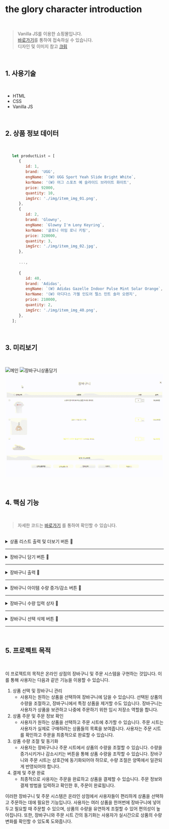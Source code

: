 # the glory character introduction

<br>

> Vanilla JS를 이용한 쇼핑몰입니다.  
> [바로가기](https://chugyeong.github.io/toy-project/shopping-basket/)를 통하여 접속하실 수 있습니다.  
> 디자인 및 이미지 참고 [크림](https://kream.co.kr/search)

<br>

## 1. 사용기술

<br>

-  HTML
-  CSS
-  Vanilla JS

<br>

## 2. 상품 정보 데이터

<br>

```js
   let productList = [
      {
         id: 1,
         brand: 'UGG',
         engName: `(W) UGG Sport Yeah Slide Bright White`,
         korName: '(W) 어그 스포츠 예 슬라이드 브라이트 화이트',
         price: 92000,
         quantity: 10,
         imgSrc: './img/item_img_01.png',
      },
      {
         id: 2,
         brand: 'Glowny',
         engName: `Glowny I'm Lony Keyring`,
         korName: '글로니 아임 로니 키링',
         price: 320000,
         quantity: 3,
         imgSrc: './img/item_img_02.jpg',
      },

      ...,

      {
         id: 40,
         brand: 'Adidas',
         engName: `(W) Adidas Gazelle Indoor Pulse Mint Solar Orange`,
         korName: '(W) 아디다스 가젤 인도어 펄스 민트 솔라 오렌지',
         price: 210000,
         quantity: 2,
         imgSrc: './img/item_img_40.png',
      },
   ];

```

<br>

## 3. 미리보기

<br>

![메인](./md_images/index.gif)
![장바구니상품담기](./md_images/addbasket.gif)
![장바구니선택](./md_images/basketcheck.gif)

<br>

## 4. 핵심 기능

<br>

> 자세한 코드는 [바로가기](https://github.com/ChuGyeong/toy-project/blob/main/shopping-basket/js/main.js) 를 통하여 확인할 수 있습니다.

<br>

<details>
<summary>상품 리스트 출력 및 더보기 버튼 &#128204;</summary>
<div markdown="1">

<br>

```js

//상품 리스트 출력
let moreCnt = 8;

const makeProductList = () => {
   itemListBox.innerHTML = '';
   for (let i = 0; i < moreCnt; i++) {
      itemList = document.createElement('li');
      itemImg = document.createElement('img');
      itemTitle = document.createElement('div');
      itemBrand = document.createElement('p');

      if (productList[i].quantity === 0) {
         itemQuantity.innerHTML = `<span>sold out<span>`;
         itemImg.style.opacity = '0.3';
         itemPrice.textContent = '-';
      } else {
         itemQuantity.innerHTML = `남은 수량: <span>${productList[i].quantity}</span>`;
         itemImg.style.opacity = '1';
         itemPrice.textContent = `${productList[i].price.toLocaleString()}원`;
      }
      btnWish = document.createElement('button');
      btnWish.textContent = '장바구니 담기';

      ...

      itemImg = getAll('.con-box .item-list li img');
      itemQuantity = getAll('.con-box .item-list li .item-quantity');
      itemPrice = getAll('.con-box .item-list li .item-price');
   }
   btnWishMake();
   if (moreCnt >= productList.length) {
      moreBtn.style.display = 'none';
   }
};

//더보기 버튼
moreBtn.addEventListener('click', e => {
   moreCnt += 8;
   makeProductList();
});
```

-  상품 목록을 생성하는 코드입니다.
-  주어진 productList 배열에 있는 상품 정보를 기반으로 상품 목록을 생성하고 HTML에 추가합니다.
-  상품의 수량이 0인 경우에는 "sold out" 메시지와 함께 품절 처리됩니다.
-  초반 상품 목록 출력은 moreCnt 만큼 실행하며 더보기 버튼 클릭 시 moreCnt 변수를 8 증가시키고 makeProductList() 함수를 호출합니다.

</div>
</details>

---

<details>
<summary>장바구니 담기 버튼 &#128204;</summary>
<div markdown="1">

<br>

```js
// 장바구니 담기 버튼
const btnWishMake = () => {
   btnWish.forEach((btnWish, idx) => {
      btnWish.addEventListener('click', e => {
         if (productList[idx].quantity > 0) {
            popup.classList.add('on');
            body.style.overflow = 'hidden';
            let isInBasket = false,
               currentNum = -1;

            basketList.forEach((basketItem, idx) => {
               if (basketItem.id === Number(e.currentTarget.parentElement.dataset.id)) {
                  isInBasket = true;
                  currentNum = idx;
               }
            });
            //장바구니 리스트에 동일한 제품이 있다면 수량 증가
            if (isInBasket) {
               basketList[currentNum].quantity += 1;
               //없다면 배열에 추가
            } else {
               basketList.push({
                  id: productList[idx].id,
                  name: productList[idx].korName,
                  price: productList[idx].price,
                  imgSrc: productList[idx].imgSrc,
                  quantity: 1,
               });
            }
            //상품 리스트 수량 변경
            productList[idx].quantity = productList[idx].quantity - 1;
            if (productList[idx].quantity === 0) {
               itemQuantity[idx].innerHTML = `<span>sold out<span>`;
               itemImg[idx].style.opacity = '0.3';
               itemPrice[idx].textContent = '-';
            } else {
               itemQuantity[idx].innerHTML = `남은 수량: <span>${productList[idx].quantity}</span>`;
               itemImg[idx].style.opacity = '1';
               itemPrice[idx].textContent = `${productList[idx].price.toLocaleString()}원`;
            }
            makeBasketList();
            basketWishNum();
         }
      });
   });
};
```

-  장바구니 담기 버튼 클릭시 상품의 수량이 0보다 큰지 확인합니다.
-  팝업 창에 'on' 클래스를 추가하고, body 요소의 overflow 스타일을 'hidden'으로 설정하여 스크롤을 막습니다.
-  장바구니 목록(basketList)에서 동일한 제품이 있는지 확인 후 동일한 제품이 있다면 isInBasket 변수를 true로 설정하고, 해당 제품의 인덱스를 currentNum 변수에 저장합니다.
-  장바구니 목록에 동일한 제품이 있다면 수량을 증가시킵니다. 없다면 새로운 객체를 basketList에 추가합니다.
-  상품 리스트(productList)에서 선택된 제품의 수량을 1 감소시킵니다. 수량이 0이 되었다면 해당 상품은 품절된 것으로 표시합니다.

</div>
</details>

---

<details>
<summary>장바구니 출력 &#128204;</summary>
<div markdown="1">

<br>

```js
   const makeBasketList = () => {
      basketTable.innerHTML = '';
      basketAllCheck.checked = false;
      // 장바구니 아이템 출력
      basketList.forEach(basketItem => {
         basketTableTr = document.createElement('tr');
         basketTableTd1 = document.createElement('td');
         basketItemCheck = document.createElement('input');
         basketItemImg = document.createElement('img');
         basketTableTd2 = document.createElement('td');

        ...

         basketItemName.textContent = basketItem.name;
         basketItemPrice.textContent = `${(basketItem.price * basketItem.quantity).toLocaleString()}원`;
         basketItemQuantity.value = basketItem.quantity;

         basketTableTd4.append(basketItemPrice);
         basketTableTr.append(basketTableTd1, basketTableTd2, basketTableTd3, basketTableTd4);
         basketTable.append(basketTableTr);

         // 장바구니 상품 체크 박스
         basketItemCheck = getAll('.con-box .basket .basket-list tr td input[type="checkbox"]');
         basketItemQuantity = getAll('.con-box .basket .basket-list tr td .basket-item-quantity input');
         basketQuantityUpBtn = getAll(
            '.con-box .basket .basket-list tr td .basket-item-quantity .btn-up-down button:nth-child(1)',
         );
         basketQuantityDownBtn = getAll(
            '.con-box .basket .basket-list tr td .basket-item-quantity .btn-up-down button:nth-child(2)',
         );
      });

      if (basketList.length) {
         //장바구니 합계
         let basketItemSum = 0;
         for (let i = 0; i < basketList.length; i++) {
            basketItemSum += Number(basketList[i].price) * Number(basketList[i].quantity);
         }
         basketItemTotal.textContent = `합계: ${basketItemSum.toLocaleString()}원`;
      } else {
         basketItemTotal.textContent = '';
      }
      qttUpDownBtn();
      quantityNum();
   };
```

-  장바구니 목록을 표시하기 위해 HTML 요소들을 동적으로 생성합니다. (tr, td, input, img, p 등)
-  만약 basketList에 상품이 존재한다면, 다음 작업을 수행합니다
   -  장바구니의 총 가격을 계산하기 위해 basketList의 모든 상품의 가격을 합산합니다.
   -  계산된 총 가격을 적절한 요소에 텍스트로 표시합니다. (예: "합계: 10,000원")
-  만약 basketList에 상품이 존재하지 않는다면, 총 가격을 나타내는 요소의 텍스트를 비웁니다.

</div>
</details>

---

<details>
<summary>장바구니 아이템 수량 증가/감소 버튼 &#128204;</summary>
<div markdown="1">

<br>

```js
   const qttUpDownBtn = () => {
      //수량 증가 버튼
      basketQuantityUpBtn.forEach((upBtn, idx) => {
         upBtn.addEventListener('click', e => {
            productList.forEach(item => {
               //데이터 id 비교
               if (item.id === Number(basketItemCheck[idx].dataset.id)) {
                  if (item.quantity !== 0) {
                     //상품리스트 배열 수량 감소
                     item.quantity = item.quantity - 1;
                     basketItemQuantity[idx].value = Number(basketItemQuantity[idx].value) + 1;
                     basketList.forEach(basketItem => {
                        //장바구니 배열 수량 증가
                        if (item.id === basketItem.id) {
                           basketItem.quantity = Number(basketItem.quantity) + 1;
                        }
                     });
                  }
               }
            });
            makeProductList();
            makeBasketList();
         });
      });

      //수량 감소 버튼
      basketQuantityDownBtn.forEach((DownBtn, idx) => {
      ...
      });
   };
```

-  함수가 호출되면 basketQuantityUpBtn에 대해 반복문을 실행, 각 버튼에 클릭 이벤트를 추가합니다.
-  클릭 이벤트가 발생하면 다음 작업을 수행합니다
   -  productList 배열을 반복하여 데이터 id를 비교합니다.
   -  선택된 상품과 일치하는 상품을 찾습니다.
   -  만약 해당 상품의 수량이 0이 아니라면, 다음 작업을 수행합니다:
   -  상품 리스트 배열의 수량을 1 감소시킵니다.
   -  장바구니 목록을 반복하여 선택된 상품과 일치하는 상품을 찾고, 해당 상품의 수량을 1 증가시킵니다.
-  makeProductList, makeBasketList 함수를 호출하여 상품 리스트와 장바구니 목록을 업데이트 하고 basketQuantityDownBtn에 대해서도 동일한 작업을 실행합니다. 다만, 수량이 1보다 큰 경우에만 감소하도록 체크합니다.
</div>
</details>

---

<details>
<summary>장바구니 수량 입력 상자 &#128204;</summary>
<div markdown="1">

<br>

```js
const quantityNum = () => {
   const changeQtt = (qtt, idx) => {
      productList.forEach(item => {
         if (item.id === Number(basketItemCheck[idx].dataset.id)) {
            basketList.forEach(basketItem => {
               if (item.id === basketItem.id) {
                  //범위값 초과일 때
                  if (Number(qtt.value) > basketItem.quantity + item.quantity) {
                     qtt.value = basketItem.quantity + item.quantity;
                     item.quantity = 0; //원본배열
                     basketItem.quantity = Number(qtt.value); //장바구니 배열 수량 = input 값
                     //범위값 미만일 때
                  } else if (Number(qtt.value) <= 0) {
                     item.quantity = basketItem.quantity + item.quantity - 1;
                     qtt.value = 1;
                     basketItem.quantity = Number(qtt.value);
                     //정상 범위
                  } else {
                     item.quantity += basketItem.quantity - Number(qtt.value);
                     basketItem.quantity = Number(qtt.value);
                  }
               }
            });
         }
      });
      makeProductList();
      makeBasketList();
      basketWishNum();
   };
   basketItemQuantity.forEach((qtt, idx) => {
      qtt.addEventListener('blur', e => {
         changeQtt(qtt, idx);
      });
      qtt.addEventListener('keydown', e => {
         if (e.keyCode === 13) {
            changeQtt(qtt, idx);
         }
      });
   });
};
```

-  blur 이벤트 또는 엔터 키가 눌렸을 때 다음 작업을 수행합니다
-  changeQtt 함수를 호출하여 수량 변경 작업을 처리합니다. changeQtt 함수는 입력 상자와 해당 상자의 인덱스를 매개변수로 받습니다.
-  changeQtt 함수에서는 다음 작업을 수행합니다
   -  productList 배열을 반복하여 데이터 id를 비교합니다.
   -  선택된 상품과 일치하는 상품을 찾습니다.
   -  해당 상품과 일치하는 장바구니 상품을 찾습니다.
   -  입력 상자의 값과 범위를 비교하여 수량을 조정합니다
   -  입력 상자의 값이 장바구니 상품의 수량과 상품의 수량을 초과하는 경우, 입력 상자의 값을 장바구니 상품의 수량과 상품의 수량의 합으로 설정하고 상품의 수량을 0으로 설정합니다.
   -  입력 상자의 값이 0보다 작거나 같은 경우, 입력 상자의 값을 1로 설정하고 상품의 수량을 장바구니 상품의 수량과 상품의 수량의 합에서 1을 뺀 값으로 설정합니다.
   -  그 외의 경우, 상품의 수량을 장바구니 상품의 수량과 입력 상자의 값의 차이로 설정합니다.

</div>
</details>

---

<details>
<summary>장바구니 선택 삭제 버튼 &#128204;</summary>
<div markdown="1">

<br>

```js
//장바구니 선택 상품 삭제
deleteSelectedProductBtn.addEventListener('click', e => {
   basketItemCheck.forEach(CheckItem => {
      if (CheckItem.checked) {
         const selectedProductId = Number(CheckItem.dataset.id);
         let selectedProductQuantity = 0;

         // 선택된 상품의 수량을 가져오고, 장바구니에서 제거
         basketList = basketList.filter(basketItem => {
            if (basketItem.id === selectedProductId) {
               selectedProductQuantity = basketItem.quantity;
               return false; // 해당 상품을 제거하기 위해 false를 반환
            }
            return true; // 그 외의 상품은 유지하기 위해 true를 반환
         });

         // productList 배열에서 선택된 상품의 수량을 되돌리기
         productList.forEach(item => {
            if (item.id === selectedProductId) {
               item.quantity += selectedProductQuantity;
            }
         });
         makeProductList();
         makeBasketList();
         basketWishNum();
      }
   });
});
```

-  선택 상품 삭제 버튼을 누르면 basketItemCheck를 반복하여 선택된 항목을 찾습니다.
-  만약 해당 항목이 체크되어 있다면 다음 작업을 수행합니다.
   -  CheckItem의 dataset.id를 가져와 selectedProductId로 저장합니다.
   -  selectedProductQuantity 변수를 초기화합니다.
-  basketList 배열에서 선택된 상품을 제거합니다. 이때 선택된 상품의 수량을 selectedProductQuantity에 저장합니다.
   -  filter 메서드를 사용하여 basketList 배열을 순회하면서 선택된 상품과 일치하는 항목을 제거합니다. 이때 filter 함수의 반환 값이 false인 항목은 제거됩니다. 따라서 선택된 상품의 경우 false를 반환하여 제거합니다.
   -  선택된 상품을 제거하고 남은 항목은 true를 반환하여 유지합니다.
-  productList 배열에서 선택된 상품의 수량을 복원합니다.
   -  productList 배열을 순회하면서 선택된 상품과 일치하는 항목을 찾습니다. 일치하는 항목의 수량에 selectedProductQuantity를 더하여 복원합니다.

</div>
</details>

---

<br>

## 5. 프로젝트 목적

<br>

이 프로젝트의 목적은 온라인 상점의 장바구니 및 주문 시스템을 구현하는 것입니다. 이를 통해 사용자는 다음과 같은 기능을 이용할 수 있습니다.

1. 상품 선택 및 장바구니 관리
   -  사용자는 원하는 상품을 선택하여 장바구니에 담을 수 있습니다. 선택된 상품의 수량을 조절하고, 장바구니에서 특정 상품을 제거할 수도 있습니다. 장바구니는 사용자가 상품을 보관하고 나중에 주문하기 위한 임시 저장소 역할을 합니다.
2. 상품 주문 및 주문 정보 확인
   -  사용자가 원하는 상품을 선택하고 주문 시트에 추가할 수 있습니다. 주문 시트는 사용자가 실제로 구매하려는 상품들의 목록을 보여줍니다. 사용자는 주문 시트를 확인하고 주문을 최종적으로 완료할 수 있습니다.
3. 상품 수량 조절 및 동기화
   -  사용자는 장바구니나 주문 시트에서 상품의 수량을 조절할 수 있습니다. 수량을 증가시키거나 감소시키는 버튼을 통해 상품 수량을 조작할 수 있습니다. 장바구니와 주문 시트는 상호간에 동기화되어야 하므로, 수량 조절은 양쪽에서 일관되게 반영되어야 합니다.
4. 결제 및 주문 완료
   -  최종적으로 사용자는 주문을 완료하고 상품을 결제할 수 있습니다. 주문 정보와 결제 방법을 입력하고 확인한 후, 주문이 완료됩니다.

이러한 장바구니 및 주문 시스템은 온라인 상점에서 사용자들이 편리하게 상품을 선택하고 주문하는 데에 필요한 기능입니다. 사용자는 여러 상품을 한꺼번에 장바구니에 넣어두고 필요할 때 주문할 수 있으며, 상품의 수량을 유연하게 조절할 수 있어 편의성이 높아집니다. 또한, 장바구니와 주문 시트 간의 동기화는 사용자가 실시간으로 상품의 수량 변화를 확인할 수 있도록 도와줍니다.
